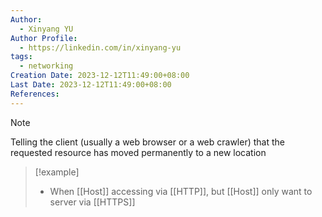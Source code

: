 ```yaml
---
Author:
  - Xinyang YU
Author Profile:
  - https://linkedin.com/in/xinyang-yu
tags:
  - networking
Creation Date: 2023-12-12T11:49:00+08:00
Last Date: 2023-12-12T11:49:00+08:00
References:
---
```

>[!note]
>Telling the client (usually a web browser or a web crawler) that the requested resource has moved permanently to a new location

>[!example]
>- When [[Host]] accessing via [[HTTP]], but [[Host]] only want to server via [[HTTPS]]